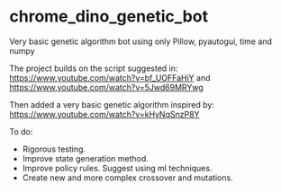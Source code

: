 # chrome_dino_genetic_bot

Very basic genetic algorithm bot using only Pillow, pyautogui, time and numpy

The project builds on the script suggested in:
https://www.youtube.com/watch?v=bf_UOFFaHiY
and
https://www.youtube.com/watch?v=5Jwd69MRYwg

Then added a very basic genetic algorithm inspired by:
https://www.youtube.com/watch?v=kHyNqSnzP8Y



To do:
- Rigorous testing.
- Improve state generation method.
- Improve policy rules. Suggest using ml techniques.
- Create new and more complex crossover and mutations.
